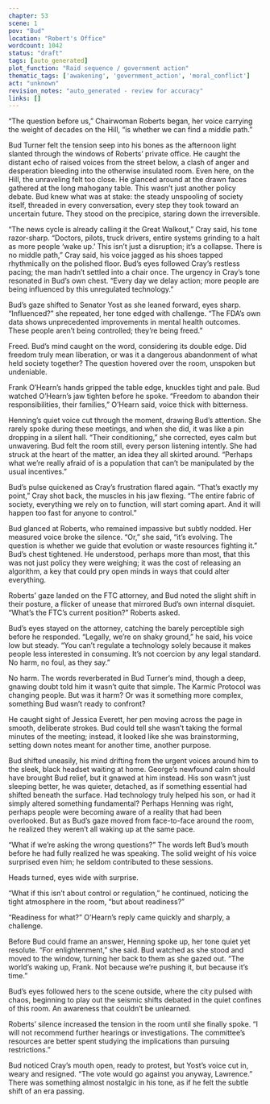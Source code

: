 ```yaml
---
chapter: 53
scene: 1
pov: "Bud"
location: "Robert's Office"
wordcount: 1042
status: "draft"
tags: [auto_generated]
plot_function: "Raid sequence / government action"
thematic_tags: ['awakening', 'government_action', 'moral_conflict']
act: "unknown"
revision_notes: "auto_generated - review for accuracy"
links: []
---
```


“The question before us,” Chairwoman Roberts began, her voice carrying the weight of decades on the Hill, “is whether we can find a middle path.” 

Bud Turner felt the tension seep into his bones as the afternoon light slanted through the windows of Roberts’ private office. He caught the distant echo of raised voices from the street below, a clash of anger and desperation bleeding into the otherwise insulated room. Even here, on the Hill, the unraveling felt too close. He glanced around at the drawn faces gathered at the long mahogany table. This wasn’t just another policy debate. Bud knew what was at stake: the steady unspooling of society itself, threaded in every conversation, every step they took toward an uncertain future. They stood on the precipice, staring down the irreversible. 

“The news cycle is already calling it the Great Walkout,” Cray said, his tone razor-sharp. “Doctors, pilots, truck drivers, entire systems grinding to a halt as more people ‘wake up.’ This isn’t just a disruption; it’s a collapse. There is no middle path,” Cray said, his voice jagged as his shoes tapped rhythmically on the polished floor. Bud’s eyes followed Cray’s restless pacing; the man hadn’t settled into a chair once. The urgency in Cray’s tone resonated in Bud’s own chest. “Every day we delay action; more people are being influenced by this unregulated technology.” 

Bud’s gaze shifted to Senator Yost as she leaned forward, eyes sharp. “Influenced?” she repeated, her tone edged with challenge. “The FDA’s own data shows unprecedented improvements in mental health outcomes. These people aren’t being controlled; they’re being freed.” 

Freed. Bud’s mind caught on the word, considering its double edge. Did freedom truly mean liberation, or was it a dangerous abandonment of what held society together? The question hovered over the room, unspoken but undeniable. 

Frank O’Hearn’s hands gripped the table edge, knuckles tight and pale. Bud watched O’Hearn’s jaw tighten before he spoke. “Freedom to abandon their responsibilities, their families,” O’Hearn said, voice thick with bitterness. 

Henning’s quiet voice cut through the moment, drawing Bud’s attention. She rarely spoke during these meetings, and when she did, it was like a pin dropping in a silent hall. “Their conditioning,” she corrected, eyes calm but unwavering. Bud felt the room still, every person listening intently. She had struck at the heart of the matter, an idea they all skirted around. “Perhaps what we’re really afraid of is a population that can’t be manipulated by the usual incentives.” 

Bud’s pulse quickened as Cray’s frustration flared again. “That’s exactly my point,” Cray shot back, the muscles in his jaw flexing. “The entire fabric of society, everything we rely on to function, will start coming apart. And it will happen too fast for anyone to control.” 

Bud glanced at Roberts, who remained impassive but subtly nodded. Her measured voice broke the silence. “Or,” she said, “it’s evolving. The question is whether we guide that evolution or waste resources fighting it.” Bud’s chest tightened. He understood, perhaps more than most, that this was not just policy they were weighing; it was the cost of releasing an algorithm, a key that could pry open minds in ways that could alter everything. 

Roberts’ gaze landed on the FTC attorney, and Bud noted the slight shift in their posture, a flicker of unease that mirrored Bud’s own internal disquiet. “What’s the FTC’s current position?” Roberts asked. 

Bud’s eyes stayed on the attorney, catching the barely perceptible sigh before he responded. “Legally, we’re on shaky ground,” he said, his voice low but steady. “You can’t regulate a technology solely because it makes people less interested in consuming. It’s not coercion by any legal standard. No harm, no foul, as they say.” 

No harm. The words reverberated in Bud Turner’s mind, though a deep, gnawing doubt told him it wasn’t quite that simple. The Karmic Protocol was changing people. But was it harm? Or was it something more complex, something Bud wasn’t ready to confront? 

He caught sight of Jessica Everett, her pen moving across the page in smooth, deliberate strokes. Bud could tell she wasn’t taking the formal minutes of the meeting; instead, it looked like she was brainstorming, setting down notes meant for another time, another purpose. 

Bud shifted uneasily, his mind drifting from the urgent voices around him to the sleek, black headset waiting at home. George’s newfound calm should have brought Bud relief, but it gnawed at him instead. His son wasn’t just sleeping better, he was quieter, detached, as if something essential had shifted beneath the surface. Had technology truly helped his son, or had it simply altered something fundamental? Perhaps Henning was right, perhaps people were becoming aware of a reality that had been overlooked. But as Bud’s gaze moved from face-to-face around the room, he realized they weren’t all waking up at the same pace. 

“What if we’re asking the wrong questions?” The words left Bud’s mouth before he had fully realized he was speaking. The solid weight of his voice surprised even him; he seldom contributed to these sessions. 

Heads turned, eyes wide with surprise. 

“What if this isn’t about control or regulation,” he continued, noticing the tight atmosphere in the room, “but about readiness?” 

“Readiness for what?” O’Hearn’s reply came quickly and sharply, a challenge. 

Before Bud could frame an answer, Henning spoke up, her tone quiet yet resolute. “For enlightenment,” she said. Bud watched as she stood and moved to the window, turning her back to them as she gazed out. “The world’s waking up, Frank. Not because we’re pushing it, but because it’s time.” 

Bud’s eyes followed hers to the scene outside, where the city pulsed with chaos, beginning to play out the seismic shifts debated in the quiet confines of this room. An awareness that couldn’t be unlearned. 

Roberts’ silence increased the tension in the room until she finally spoke. “I will not recommend further hearings or investigations. The committee’s resources are better spent studying the implications than pursuing restrictions.” 

Bud noticed Cray’s mouth open, ready to protest, but Yost’s voice cut in, weary and resigned. “The vote would go against you anyway, Lawrence.” There was something almost nostalgic in his tone, as if he felt the subtle shift of an era passing.
